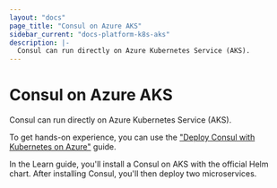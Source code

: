 ```yaml
---
layout: "docs"
page_title: "Consul on Azure AKS"
sidebar_current: "docs-platform-k8s-aks"
description: |-
  Consul can run directly on Azure Kubernetes Service (AKS).
---
```


# Consul on Azure AKS

Consul can run directly on Azure Kubernetes Service (AKS). 

To get hands-on experience, you can use the ["Deploy Consul with Kubernetes on Azure"]() guide.

In the Learn guide, you'll install a Consul on AKS with the official Helm chart. After installing Consul, you'll then deploy two microservices. 




